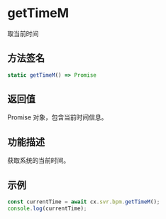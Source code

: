 # getTimeM

取当前时间

## 方法签名
```typescript
static getTimeM() => Promise
```

## 返回值
Promise 对象，包含当前时间信息。

## 功能描述
获取系统的当前时间。

## 示例
```typescript
const currentTime = await cx.svr.bpm.getTimeM();
console.log(currentTime);
``` 